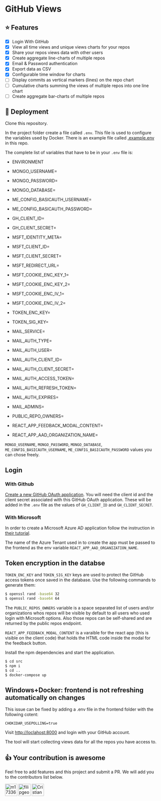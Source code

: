 # GitHub Views

## :star: Features

- [x] Login With GitHub
- [x] View all time views and unique views charts for your repos
- [x] Share your repos views data with other users
- [x] Create aggregate line-charts of multiple repos
- [x] Email & Password authentication
- [x] Export data as CSV
- [x] Configurable time window for charts
- [ ] Display commits as vertical markers (lines) on the repo chart
- [ ] Cumulative charts summing the views of multiple repos into one line chart
- [ ] Create aggregate bar-charts of multiple repos

## :rocket: Deployment

Clone this repository.

In the project folder create a file called `.env`. This file is used to configure the variables used by Docker. There is an example file called [.example.env](./.example.env) in this repo.

The complete list of variables that have to be in your `.env` file is:

- ENVIRONMENT
- MONGO_USERNAME=
- MONGO_PASSWORD=
- MONGO_DATABASE=
- ME_CONFIG_BASICAUTH_USERNAME=
- ME_CONFIG_BASICAUTH_PASSWORD=

- GH_CLIENT_ID=
- GH_CLIENT_SECRET=

- MSFT_IDENTITY_META=
- MSFT_CLIENT_ID=
- MSFT_CLIENT_SECRET=
- MSFT_REDIRECT_URL=
- MSFT_COOKIE_ENC_KEY_1=
- MSFT_COOKIE_ENC_KEY_2=
- MSFT_COOKIE_ENC_IV_1=
- MSFT_COOKIE_ENC_IV_2=

- TOKEN_ENC_KEY=
- TOKEN_SIG_KEY=

- MAIL_SERVICE=
- MAIL_AUTH_TYPE=
- MAIL_AUTH_USER=
- MAIL_AUTH_CLIENT_ID=
- MAIL_AUTH_CLIENT_SECRET=
- MAIL_AUTH_ACCESS_TOKEN=
- MAIL_AUTH_REFRESH_TOKEN=
- MAIL_AUTH_EXPIRES=
- MAIL_ADMINS=

- PUBLIC_REPO_OWNERS=
- REACT_APP_FEEDBACK_MODAL_CONTENT=
- REACT_APP_AAD_ORGANIZATION_NAME=

`MONGO_USERNAME`, `MONGO_PASSWORD`, `MONGO_DATABASE`, `ME_CONFIG_BASICAUTH_USERNAME`, `ME_CONFIG_BASICAUTH_PASSWORD` values you can chose freely.

## Login

### With Github

[Create a new GitHub OAuth application](https://developer.github.com/apps/building-github-apps/creating-a-github-app/). You will need the client id and the client secret associated with this GitHub OAuth application. These will be added in the `.env` file as the values of `GH_CLIENT_ID` and `GH_CLIENT_SECRET`.

### With Microsoft

In order to create a Microsoft Azure AD application follow the instruction in [their tutorial](https://docs.microsoft.com/en-us/azure/active-directory/develop/quickstart-v2-nodejs-webapp).

The name of the Azure Tenant used in to create the app must be passed to the frontend as the env variable `REACT_APP_AAD_ORGANIZATION_NAME`.

## Token encryption in the databse

`TOKEN_ENC_KEY` and `TOKEN_SIG_KEY` keys are used to protect the GitHub access tokens once saved in the database. Use the following commands to generate them:

```sh
$ openssl rand -base64 32
$ openssl rand -base64 64
```

The `PUBLIC_REPOS_OWNERS` variable is a space separated list of users and/or organizations whos repos will be visible by default to all users who used login with Microsoft options. Also those repos can be self-shared and are returned by the public repos endpoint.

`REACT_APP_FEEDBACK_MODAL_CONTENT` is a varaible for the react app (this is visible on the client code) that holds the HTML code inside the modal for the feedback button.

Install the npm dependencies and start the application.

```sh
$ cd src
$ npm i
$ cd ..
$ docker-compose up
```

## Windows+Docker: frontend is not refreshing automatically on changes

This issue can be fixed by adding a .env file in the frontend folder with the following cotent:

`CHOKIDAR_USEPOLLING=true`

Visit [http://loclahost:8000](http://loclahost:8000) and login with your GitHub account.

The tool will start collecting views data for all the repos you have access to.

## :thumbsup: Your contribution is awesome

Feel free to add features and this project and submit a PR. We will add you to the contributors list below.

[<img alt="m17336" src="https://github.com/alexmchp.png?size=40" height="40">](https://github.com/alexmchp)
[<img alt="filipgeorge" src="https://github.com/filipgeorge.png?size=40" height="40">](https://github.com/filipgeorge)
[<img alt="CristianSabiuta" src="https://github.com/CristianSabiuta.png?size=40" height="40">](https://github.com/CristianSabiuta)
